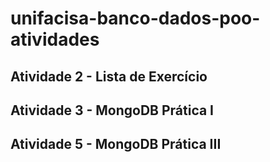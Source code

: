 # unifacisa-banco-dados-poo-atividades

## Atividade 2 - Lista de Exercício
## Atividade 3 - MongoDB Prática I
## Atividade 5 - MongoDB Prática III
